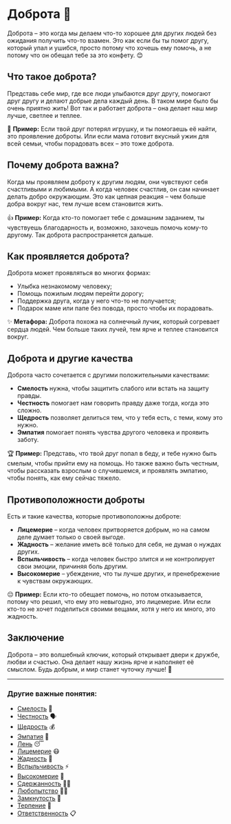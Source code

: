 # Доброта 🌟

Доброта – это когда мы делаем что-то хорошее для других людей без ожидания получить что-то взамен. Это как если бы ты помог другу, который упал и ушибся, просто потому что хочешь ему помочь, а не потому что он обещал тебе за это конфету. 😊

## Что такое доброта?

Представь себе мир, где все люди улыбаются друг другу, помогают друг другу и делают добрые дела каждый день. В таком мире было бы очень приятно жить! Вот так и работает доброта – она делает наш мир лучше, светлее и теплее. 

💖 **Пример:** Если твой друг потерял игрушку, и ты помогаешь её найти, это проявление доброты. Или если мама готовит вкусный ужин для всей семьи, чтобы порадовать всех – это тоже доброта.

## Почему доброта важна?

Когда мы проявляем доброту к другим людям, они чувствуют себя счастливыми и любимыми. А когда человек счастлив, он сам начинает делать добро окружающим. Это как цепная реакция – чем больше добра вокруг нас, тем лучше всем становится жить. 

👍 **Пример:** Когда кто-то помогает тебе с домашним заданием, ты чувствуешь благодарность и, возможно, захочешь помочь кому-то другому. Так доброта распространяется дальше.

## Как проявляется доброта?

Доброта может проявляться во многих формах:
- Улыбка незнакомому человеку;
- Помощь пожилым людям перейти дорогу;
- Поддержка друга, когда у него что-то не получается;
- Подарок маме или папе без повода, просто чтобы их порадовать.

✨ **Метафора:** Доброта похожа на солнечный лучик, который согревает сердца людей. Чем больше таких лучей, тем ярче и теплее становится вокруг.

## Доброта и другие качества

Доброта часто сочетается с другими положительными качествами:
- **Смелость** нужна, чтобы защитить слабого или встать на защиту правды.
- **Честность** помогает нам говорить правду даже тогда, когда это сложно.
- **Щедрость** позволяет делиться тем, что у тебя есть, с теми, кому это нужно.
- **Эмпатия** помогает понять чувства другого человека и проявить заботу.

🏆 **Пример:** Представь, что твой друг попал в беду, и тебе нужно быть смелым, чтобы прийти ему на помощь. Но также важно быть честным, чтобы рассказать взрослым о случившемся, и проявлять эмпатию, чтобы понять, как ему сейчас тяжело.

## Противоположности доброты

Есть и такие качества, которые противоположны доброте:
- **Лицемерие** – когда человек притворяется добрым, но на самом деле думает только о своей выгоде.
- **Жадность** – желание иметь всё только для себя, не думая о нуждах других.
- **Вспыльчивость** – когда человек быстро злится и не контролирует свои эмоции, причиняя боль другим.
- **Высокомерие** – убеждение, что ты лучше других, и пренебрежение к чувствам окружающих.

😔 **Пример:** Если кто-то обещает помочь, но потом отказывается, потому что решил, что ему это невыгодно, это лицемерие. Или если кто-то не хочет поделиться своими вещами, хотя у него их много, это жадность.

## Заключение

Доброта – это волшебный ключик, который открывает двери к дружбе, любви и счастью. Она делает нашу жизнь ярче и наполняет её смыслом. Будь добрым, и мир станет чуточку лучше! 🎈

---

### Другие важные понятия:

- [Смелость](./смелость.md) 🦁
- [Честность](./честность.md) 🗣️
- [Щедрость](./щедрость.md) 💰
- [Эмпатия](./эмпатия.md) 🤝
- [Лень](./лень.md) 😴
- [Лицемерие](./лицемерие.md) 😷
- [Жадность](./жадность.md) 💸
- [Вспыльчивость](./вспыльчивость.md) ⚡
- [Высокомерие](./высокомерие.md) 🏰
- [Сдержанность](./сдержанность.md) 🧘‍♂️
- [Любопытство](./любопытство.md) 🕵️‍♀️
- [Замкнутость](./замкнутость.md) 🐾
- [Терпение](./терпение.md) 🐢
- [Ответственность](./ответственность.md) 📋